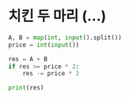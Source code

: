 # 치킨 두 마리 (...)

```python
A, B = map(int, input().split())
price = int(input())

res = A + B
if res >= price * 2:
    res -= price * 2

print(res)
```
